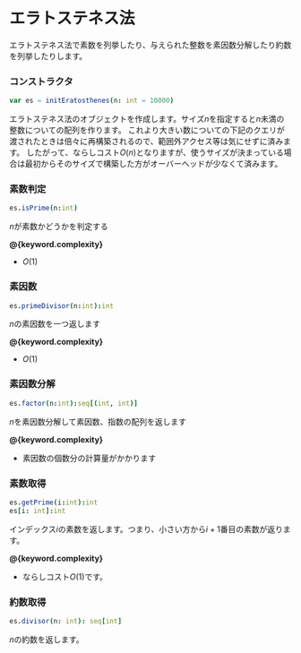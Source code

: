 # エラトステネス法

エラトステネス法で素数を列挙したり、与えられた整数を素因数分解したり約数を列挙したりします。

### コンストラクタ
```nim
var es = initEratosthenes(n: int = 10000)
```

エラトステネス法のオブジェクトを作成します。サイズ$n$を指定すると$n$未満の整数についての配列を作ります。
これより大きい数についての下記のクエリが渡されたときは倍々に再構築されるので、範囲外アクセス等は気にせずに済みます。
したがって、ならしコスト$O(n)$となりますが、使うサイズが決まっている場合は最初からそのサイズで構築した方がオーバーヘッドが少なくて済みます。

### 素数判定
```nim
es.isPrime(n:int)
```
$n$が素数かどうかを判定する

**@{keyword.complexity}**

- $O(1)$

### 素因数
```nim
es.primeDivisor(n:int):int
```

$n$の素因数を一つ返します

**@{keyword.complexity}**

- $O(1)$

### 素因数分解
```nim
es.factor(n:int):seq[(int, int)]
```

$n$を素因数分解して素因数、指数の配列を返します

**@{keyword.complexity}**
- 素因数の個数分の計算量がかかります

### 素数取得
```nim
es.getPrime(i:int):int
es[i: int]:int
```

インデックス$i$の素数を返します。つまり、小さい方から$i+1$番目の素数が返ります。

**@{keyword.complexity}**
- ならしコスト$O(1)$です。

### 約数取得
```nim
es.divisor(n: int): seq[int]
```

$n$の約数を返します。

